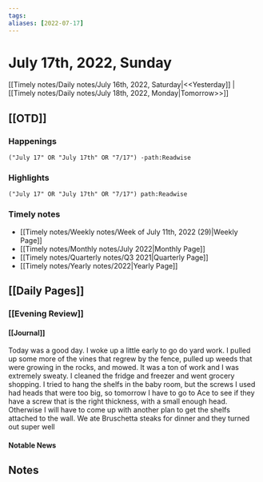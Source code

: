 ```yaml
---
tags:
aliases: [2022-07-17]
---
```


# July 17th, 2022, Sunday

[[Timely notes/Daily notes/July 16th, 2022, Saturday|<<Yesterday]] | [[Timely notes/Daily notes/July 18th, 2022, Monday|Tomorrow>>]]

## [[OTD]]

### Happenings

```query
("July 17" OR "July 17th" OR "7/17") -path:Readwise
```

### Highlights

```query
("July 17" OR "July 17th" OR "7/17") path:Readwise
```

### Timely notes
- [[Timely notes/Weekly notes/Week of July 11th, 2022 (29)|Weekly Page]]
- [[Timely notes/Monthly notes/July 2022|Monthly Page]]
- [[Timely notes/Quarterly notes/Q3 2021|Quarterly Page]]
- [[Timely notes/Yearly notes/2022|Yearly Page]]

## [[Daily Pages]]

### [[Evening Review]]

#### [[Journal]]

Today was a good day. I woke up a little early to go do yard work. I pulled up some more of the vines that regrew by the fence, pulled up weeds that were growing in the rocks, and mowed. It was a ton of work and I was extremely sweaty. I cleaned the fridge and freezer and went grocery shopping. I tried to hang the shelfs in the baby room, but the screws I used had heads that were too big, so tomorrow I have to go to Ace to see if they have a screw that is the right thickness, with a small enough head. Otherwise I will have to come up with another plan to get the shelfs attached to the wall. We ate Bruschetta steaks for dinner and they turned out super well

#### Notable News

## Notes
